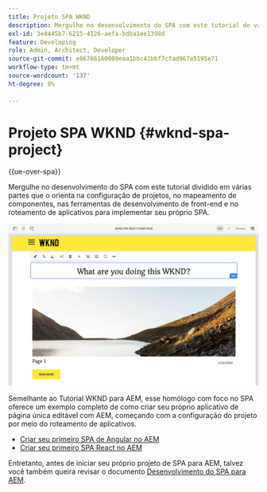 ```yaml
---
title: Projeto SPA WKND
description: Mergulhe no desenvolvimento do SPA com este tutorial de várias partes que o orienta pela configuração de projetos, mapeamento de componentes, ferramentas de desenvolvimento de front-end e roteamento de aplicativos para implementar seu próprio SPA usando o React e o Angular.
exl-id: 3e4445b7-6215-4126-aefa-bdba1ee1398d
feature: Developing
role: Admin, Architect, Developer
source-git-commit: e06766160009eaa1bbc41bbf7cfad967a5195e71
workflow-type: tm+mt
source-wordcount: '137'
ht-degree: 0%

---
```


# Projeto SPA WKND {#wknd-spa-project}

{{ue-over-spa}}

Mergulhe no desenvolvimento do SPA com este tutorial dividido em várias partes que o orienta na configuração de projetos, no mapeamento de componentes, nas ferramentas de desenvolvimento de front-end e no roteamento de aplicativos para implementar seu próprio SPA.

![Projeto SPA WKND](assets/wknd-spa-project.png)

Semelhante ao Tutorial WKND para AEM, esse homólogo com foco no SPA oferece um exemplo completo de como criar seu próprio aplicativo de página única editável com AEM, começando com a configuração do projeto por meio do roteamento de aplicativos.

* [Criar seu primeiro SPA de Angular no AEM](https://experienceleague.adobe.com/docs/experience-manager-learn/getting-started-with-aem-headless/spa-editor/angular/overview.html?lang=pt-BR)
* [Criar seu primeiro SPA React no AEM](https://experienceleague.adobe.com/docs/experience-manager-learn/getting-started-with-aem-headless/spa-editor/react/overview.html?lang=pt-BR)

Entretanto, antes de iniciar seu próprio projeto de SPA para AEM, talvez você também queira revisar o documento [Desenvolvimento do SPA para AEM](developing.md).
